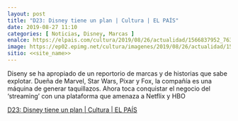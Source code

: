 ```yaml
---
layout: post
title: "D23: Disney tiene un plan | Cultura | EL PAÍS"
date: 2019-08-27 11:10
categories: [ Noticias, Disney, Marcas ]
enalce: https://elpais.com/cultura/2019/08/26/actualidad/1566837952_763854.html
image: https://ep02.epimg.net/cultura/imagenes/2019/08/26/actualidad/1566837952_763854_1566884974_noticia_fotograma.jpg
sitio: <<site_name>>
---
```

Diseny se ha apropiado de un reportorio de marcas y de historias que sabe explotar. Dueña de Marvel, Star Wars, Pixar y Fox, la compañía es una máquina de generar taquillazos. Ahora toca conquistar el negocio del ‘streaming’ con una plataforma que amenaza a Netflix y HBO

[D23: Disney tiene un plan | Cultura | EL PAÍS](https://elpais.com/cultura/2019/08/26/actualidad/1566837952_763854.html)

> 